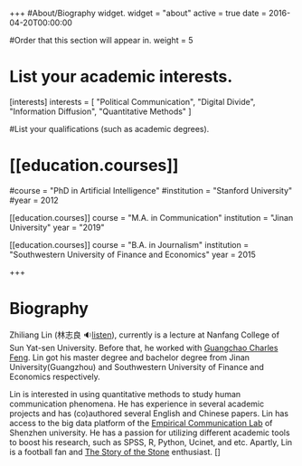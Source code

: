 +++
#About/Biography widget.
widget = "about"
active = true
date = 2016-04-20T00:00:00

#Order that this section will appear in.
weight = 5

# List your academic interests.
[interests]
interests = [
"Political Communication",
"Digital Divide",
"Information Diffusion",
"Quantitative Methods"
  ]



#List your qualifications (such as academic degrees).

# [[education.courses]]

#course = "PhD in Artificial Intelligence"
#institution = "Stanford University"
#year = 2012

[[education.courses]]
  course = "M.A. in Communication"
  institution = "Jinan University"
  year = "2019"

[[education.courses]]
  course = "B.A. in Journalism"
  institution = "Southwestern University of Finance and Economics"
  year = 2015

+++

# Biography

Zhiliang Lin (林志良 :sound: ​[listen](http://www.zhilianglin.com/files/zhiliang-lin.ogg)), currently is a lecture at Nanfang College of Sun Yat-sen University. Before that, he worked with [Guangchao Charles Feng](https://scholar.google.com/citations?user=zoqsgEsAAAAJ&hl). Lin got his master degree and bachelor degree from Jinan University(Guangzhou) and Southwestern University of Finance and Economics respectively.

Lin is interested in using quantitative methods to study human communication phenomena. He has experience in several academic projects and has (co)authored several English and Chinese papers. Lin has access to the big data platform of the [Empirical Communication Lab](https://fffchao.cn/) of Shenzhen university. He has a passion for utilizing different academic tools to boost his research, such as SPSS, R, Python, Ucinet, and etc. Apartly, Lin is a football fan and [The Story of the Stone](https://www.goodreads.com/series/175344) enthusiast.
[]
